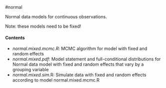 #normal

Normal data models for continuous observations.

Note: these models need to be fixed!
#### Contents
- *normal.mixed.mcmc.R*: MCMC algorithm for model with fixed and random effects
- *normal.mixed.pdf*: Model statement and full-conditional distributions for Normal data model with fixed and random effects that vary by a grouping variable
- *normal.mixed.sim*.R: Simulate data with fixed and random effects according to model normal.mixed.mcmc.R




